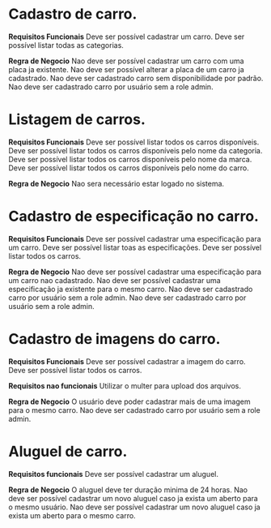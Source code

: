 # Cadastro de carro.

**Requisitos Funcionais**
Deve ser possível cadastrar um carro.
Deve ser possível listar todas as categorias.

**Regra de Negocio**
Nao deve ser possível cadastrar um carro com uma placa ja existente.
Nao deve ser possível alterar a placa de um carro ja cadastrado.
Nao deve ser cadastrado carro sem disponibilidade por padrão.
Nao deve ser cadastrado carro por usuário sem a role admin.

# Listagem de carros.

**Requisitos Funcionais**
Deve ser possível listar todos os carros disponíveis.
Deve ser possível listar todos os carros disponíveis pelo nome da categoria.
Deve ser possível listar todos os carros disponíveis pelo nome da marca.
Deve ser possível listar todos os carros disponíveis pelo nome do carro.

**Regra de Negocio**
Nao sera necessário estar logado no sistema.

# Cadastro de especificação no carro.

**Requisitos Funcionais**
Deve ser possível cadastrar uma especificação para um carro.
Deve ser possível listar toas as especificações.
Deve ser possível listar todos os carros.

**Regra de Negocio**
Nao deve ser possível cadastrar uma especificação para um carro nao cadastrado.
Nao deve ser possível cadastrar uma especificação ja existente para o mesmo carro.
Nao deve ser cadastrado carro por usuário sem a role admin.
Nao deve ser cadastrado carro por usuário sem a role admin.

# Cadastro de imagens do carro.

**Requisitos Funcionais**
Deve ser possível cadastrar a imagem do carro.
Deve ser possível listar todos os carros.

**Requisitos nao funcionais**
Utilizar o multer para upload dos arquivos.

**Regra de Negocio**
O usuário deve poder cadastrar mais de uma imagem para o mesmo carro.
Nao deve ser cadastrado carro por usuário sem a role admin.

# Aluguel de carro.

**Requisitos funcionais**
Deve ser possível cadastrar um aluguel.

**Regra de Negocio**
O aluguel deve ter duração minima de 24 horas.
Nao deve ser possível cadastrar um novo aluguel caso ja exista um aberto para o mesmo usuário.
Nao deve ser possível cadastrar um novo aluguel caso ja exista um aberto para o mesmo carro.
